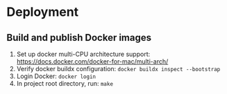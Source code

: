 # Deployment

## Build and publish Docker images

1. Set up docker multi-CPU architecture support: https://docs.docker.com/docker-for-mac/multi-arch/
2. Verify docker buildx configuration: ```docker buildx inspect --bootstrap```
2. Login Docker: ```docker login```
3. In project root directory, run: ```make```